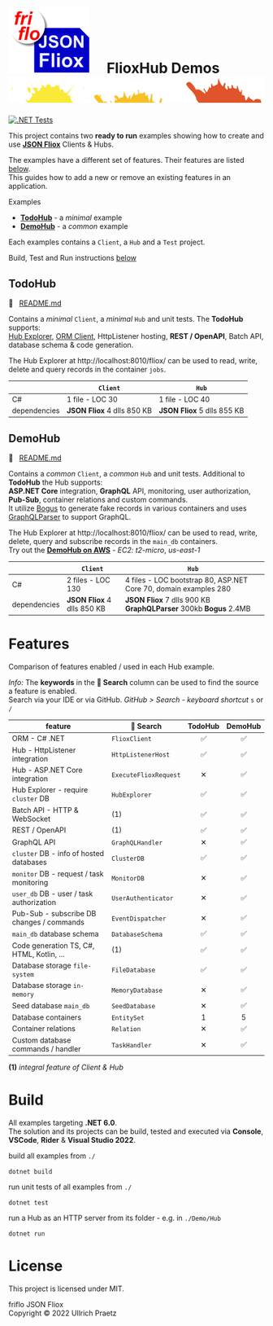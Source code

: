 

# ![logo](docs/images/Json-Fliox.svg)     **FlioxHub Demos**      ![SPLASH](docs/images/paint-splatter.svg)

[![.NET Tests](https://github.com/friflo/FlioxHub.Demos/workflows/.NET/badge.svg)](https://github.com/friflo/FlioxHub.Demos/actions)

This project contains two **ready to run** examples showing how to create and use
[**JSON Fliox**](https://github.com/friflo/Friflo.Json.Fliox) Clients & Hubs.  

The examples have a different set of features. Their features are listed [below](#features).  
This guides how to add a new or remove an existing features in an application.

Examples
- [**TodoHub**](#todohub) - a *minimal* example
- [**DemoHub**](#demohub) - a *common* example

Each examples contains a `Client`, a `Hub` and a `Test` project.  

Build, Test and Run instructions [below](#build)

## **TodoHub**
📄   [README.md](Todo/Hub/README.md)

Contains a *minimal* `Client`, a *minimal* `Hub` and unit tests. The **TodoHub** supports:  
[Hub Explorer](https://github.com/friflo/Friflo.Json.Fliox#explorer), [ORM Client](https://github.com/friflo/Friflo.Json.Fliox#client),
HttpListener hosting, **REST / OpenAPI**, Batch API, database schema & code generation.  

The Hub Explorer at http://localhost:8010/fliox/ can be used to read, write, delete and query records in the container `jobs`.  

|              | `Client`                     | `Hub`                        |
|--------------|------------------------------|------------------------------|
| C#           | 1 file - LOC 30              | 1 file - LOC 40              |
| dependencies | **JSON Fliox** 4 dlls 850 KB | **JSON Fliox** 5 dlls 855 KB |


## **DemoHub**
📄   [README.md](Demo/Hub/README.md)

Contains a *common* `Client`, a *common* `Hub` and unit tests. Additional to **TodoHub** the Hub supports:  
**ASP.NET Core** integration, **GraphQL** API, monitoring, user authorization, **Pub-Sub**, container relations and custom commands.  
It utilize [Bogus](https://github.com/bchavez/Bogus) to generate fake records in various containers
and uses [GraphQLParser](https://github.com/graphql-dotnet/parser) to support GraphQL.

The Hub Explorer at http://localhost:8010/fliox/ can be used to read, write, delete, query and subscribe records in the `main_db` containers.  
Try out the [**DemoHub on AWS**](http://ec2-174-129-178-18.compute-1.amazonaws.com/) - *EC2: t2-micro*, *us-east-1*  

|              | `Client`                     | `Hub`                                                                  |
|--------------|------------------------------|------------------------------------------------------------------------|
| C#           | 2 files - LOC 130            | 4 files - LOC bootstrap 80, ASP.NET Core 70, domain examples 280       |
| dependencies | **JSON Fliox** 4 dlls 850 KB | **JSON Fliox** 7 dlls 900 KB  **GraphQLParser** 300kb  **Bogus** 2.4MB |


# Features

Comparison of features enabled / used in each Hub example.

*Info:*  The **keywords** in the **🔎 Search** column can be used to find the source a feature is enabled.  
Search via your IDE or via GitHub. *GitHub > Search - keyboard shortcut* `s` or `/`

| feature                                   | 🔎 Search            | TodoHub | DemoHub |
|-------------------------------------------|-----------------------|:-------:|:------:|
| ORM - C# .NET                             | `FlioxClient`         |   ✅   |   ✅   |
| Hub - HttpListener integration            | `HttpListenerHost`    |   ✅   |   ✅   |
| Hub - ASP.NET Core integration            | `ExecuteFlioxRequest` |   ✕    |   ✅   |
| Hub Explorer - require `cluster` DB       | `HubExplorer`         |   ✅   |   ✅   |
| Batch API - HTTP & WebSocket              | (1)                   |   ✅   |   ✅   |
| REST / OpenAPI                            | (1)                   |   ✅   |   ✅   |
| GraphQL API                               | `GraphQLHandler`      |   ✕    |   ✅   |
| `cluster` DB - info of hosted databases   | `ClusterDB`           |   ✅   |   ✅   |
| `monitor` DB - request / task monitoring  | `MonitorDB`           |   ✕    |   ✅   |
| `user_db` DB - user / task authorization  | `UserAuthenticator`   |   ✕    |   ✅   |
| Pub-Sub - subscribe DB changes / commands | `EventDispatcher`     |   ✕    |   ✅   |
| `main_db` database schema                 | `DatabaseSchema`      |   ✅   |   ✅   |
| Code generation TS, C#, HTML, Kotlin, ... | (1)                   |   ✅   |   ✅   |
| Database storage `file-system`            | `FileDatabase`        |   ✅   |   ✅   |
| Database storage `in-memory`              | `MemoryDatabase`      |   ✕    |   ✅   |
| Seed database `main_db`                   | `SeedDatabase`        |   ✕    |   ✅   |
| Database containers                       | `EntitySet`           |   1     |   5    |
| Container relations                       | `Relation`            |   ✕    |   ✅   |
| Custom database commands / handler        | `TaskHandler`         |   ✕    |   ✅   |

**(1)** *integral feature of Client & Hub*


# Build

All examples targeting **.NET 6.0**.  
The solution and its projects can be build, tested and executed via **Console**, **VSCode**, **Rider** & **Visual Studio 2022**.

build all examples from `./`
```
dotnet build
```

run unit tests of all examples from `./`
```console
dotnet test
```

run a Hub as an HTTP server from its folder - e.g. in `./Demo/Hub`
```console
dotnet run
```


# License

This project is licensed under MIT.

friflo JSON Fliox  
Copyright © 2022 Ullrich Praetz
